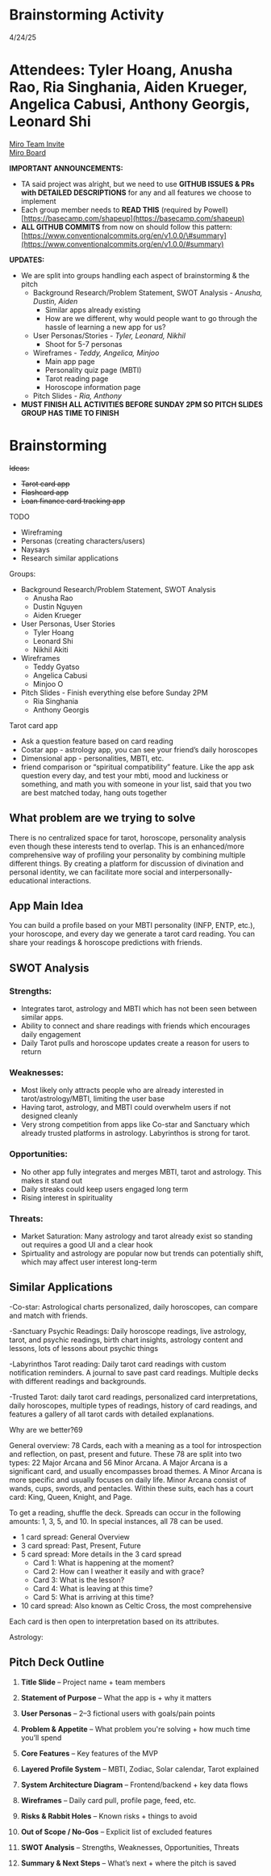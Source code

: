 # Brainstorming Activity

4/24/25

# Attendees: Tyler Hoang, Anusha Rao, Ria Singhania, Aiden Krueger, Angelica Cabusi, Anthony Georgis, Leonard Shi

[Miro Team Invite](https://miro.com/welcome/czdwVGV3eDNkRzVGTFZXRkhWUGJkQVpMQ0o3WllwNGpLdXlMdVlqMk02NzFvN1JKaitJQktVcXZKTlBGQlMxT09oTytoRDFhb09ITjBYMVdlVGRKRjBFUlBkTTFxUmNJSlRQMFljVnRnUWpNa1Q1bnVmRnl6eHFvWXRYR1ArTG13VHhHVHd5UWtSM1BidUtUYmxycDRnPT0hdjE=?share_link_id=218115209461)   
[Miro Board](https://miro.com/app/board/uXjVI-XzGaA=/) 

**IMPORTANT ANNOUNCEMENTS:**

- TA said project was alright, but we need to use **GITHUB ISSUES & PRs with DETAILED DESCRIPTIONS** for any and all features we choose to implement  
- Each group member needs to **READ THIS** (required by Powell) [https://basecamp.com/shapeup](https://basecamp.com/shapeup)   
- **ALL GITHUB COMMITS** from now on should follow this pattern: [https://www.conventionalcommits.org/en/v1.0.0/\#summary](https://www.conventionalcommits.org/en/v1.0.0/#summary) 

**UPDATES:**

- We are split into groups handling each aspect of brainstorming & the pitch  
  - Background Research/Problem Statement, SWOT Analysis \- *Anusha, Dustin, Aiden*  
    - Similar apps already existing  
    - How are we different, why would people want to go through the hassle of learning a new app for us?  
  - User Personas/Stories \- *Tyler, Leonard, Nikhil*  
    - Shoot for 5-7 personas  
  - Wireframes \- *Teddy, Angelica, Minjoo*  
    - Main app page  
    - Personality quiz page (MBTI)  
    - Tarot reading page  
    - Horoscope information page  
  - Pitch Slides \- *Ria, Anthony*  
- **MUST FINISH ALL ACTIVITIES BEFORE SUNDAY 2PM SO PITCH SLIDES GROUP HAS TIME TO FINISH**

# Brainstorming

~~Ideas:~~

- ~~Tarot card app~~  
- ~~Flashcard app~~  
- ~~Loan finance card tracking app~~

TODO

- Wireframing  
- Personas (creating characters/users)  
- Naysays  
- Research similar applications

Groups:

- Background Research/Problem Statement, SWOT Analysis  
  - Anusha Rao  
  - Dustin Nguyen  
  - Aiden Krueger  
- User Personas, User Stories  
  - Tyler Hoang  
  - Leonard Shi  
  - Nikhil Akiti  
- Wireframes  
  - Teddy Gyatso  
  - Angelica Cabusi  
  - Minjoo O  
- Pitch Slides \- Finish everything else before Sunday 2PM  
  - Ria Singhania  
  - Anthony Georgis

Tarot card app

- Ask a question feature based on card reading  
- Costar app \- astrology app, you can see your friend’s daily horoscopes  
- Dimensional app \- personalities, MBTI, etc.  
- friend comparison or “spiritual compatibility” feature. Like the app ask question every day, and test your mbti, mood and luckiness or something, and math you with someone in your list, said that you two are best matched today, hang outs together

## What problem are we trying to solve

There is no centralized space for tarot, horoscope, personality analysis even though these interests tend to overlap. This is an enhanced/more comprehensive way of profiling your personality by combining multiple different things. By creating a platform for discussion of divination and personal identity, we can facilitate more social and interpersonally-educational interactions.

## App Main Idea

You can build a profile based on your MBTI personality (INFP, ENTP, etc.), your horoscope, and every day we generate a tarot card reading. You can share your readings & horoscope predictions with friends.

## SWOT Analysis  
### Strengths:   
- Integrates tarot, astrology and MBTI which has not been seen between similar apps.
- Ability to connect and share readings with friends which encourages daily engagement
- Daily Tarot pulls and horoscope updates create a reason for users to return
### Weaknesses:
- Most likely only attracts people who are already interested in tarot/astrology/MBTI, limiting the user base
- Having tarot, astrology, and MBTI could overwhelm users if not designed cleanly
- Very strong competition from apps like Co-star and Sanctuary which already trusted platforms in astrology. Labyrinthos is strong for tarot.
### Opportunities:
- No other app fully integrates and merges MBTI, tarot and astrology. This makes it stand out
- Daily streaks could keep users engaged long term
- Rising interest in spirituality
### Threats:
- Market Saturation: Many astrology and tarot already exist so standing out requires a good UI and a clear hook
- Spirtuality and astrology are popular now but trends can potentially shift, which may affect user interest long-term

## Similar Applications

\-Co-star: Astrological charts personalized, daily horoscopes, can compare and match with friends. 

\-Sanctuary Psychic Readings:  Daily horoscope readings, live astrology, tarot, and psychic readings, birth chart insights,  astrology content and lessons, lots of lessons about psychic things

\-Labyrinthos Tarot reading: Daily tarot card readings with custom notification reminders. A journal to save past card readings. Multiple decks with different readings and backgrounds.

\-Trusted Tarot:  daily tarot card readings, personalized card interpretations, daily horoscopes, multiple types of readings, history of card readings, and features a gallery of all tarot cards with detailed explanations. 

Why are we better?69

General overview: 78 Cards, each with a meaning as a tool for introspection and reflection, on past, present and future. These 78 are split into two types: 22 Major Arcana and 56 Minor Arcana. A Major Arcana is a significant card, and usually encompasses broad themes. A Minor Arcana is more specific and usually focuses on daily life. Minor Arcana consist of wands, cups, swords, and pentacles. Within these suits, each has a court card: King, Queen, Knight, and Page. 

To get a reading, shuffle the deck. Spreads can occur in the following amounts: 1, 3, 5, and 10\. In special instances, all 78 can be used.

* 1 card spread: General Overview  
* 3 card spread: Past, Present, Future  
* 5 card spread: More details in the 3 card spread  
  * Card 1: What is happening at the moment?  
  * Card 2: How can I weather it easily and with grace?  
  * Card 3: What is the lesson?  
  * Card 4: What is leaving at this time?  
  * Card 5: What is arriving at this time?  
* 10 card spread: Also known as Celtic Cross, the most comprehensive

Each card is then open to interpretation based on its attributes.

Astrology: 

## Pitch Deck Outline

1. **Title Slide** – Project name \+ team members

2. **Statement of Purpose** – What the app is \+ why it matters

3. **User Personas** – 2–3 fictional users with goals/pain points

4. **Problem & Appetite** – What problem you're solving \+ how much time you’ll spend

5. **Core Features** – Key features of the MVP

6. **Layered Profile System** – MBTI, Zodiac, Solar calendar, Tarot explained

7. **System Architecture Diagram** – Frontend/backend \+ key data flows

8. **Wireframes** – Daily card pull, profile page, feed, etc.

9. **Risks & Rabbit Holes** – Known risks \+ things to avoid

10. **Out of Scope / No-Gos** – Explicit list of excluded features

11. **SWOT Analysis** – Strengths, Weaknesses, Opportunities, Threats

12. **Summary & Next Steps** – What’s next \+ where the pitch is saved
